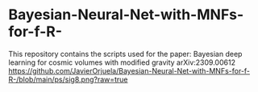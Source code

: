 # Bayesian-Neural-Net-with-MNFs-for-f-R-
This repository contains the scripts used for the paper:  Bayesian deep learning for cosmic volumes with modified gravity arXiv:2309.00612 
https://github.com/JavierOrjuela/Bayesian-Neural-Net-with-MNFs-for-f-R-/blob/main/ps/sig8.png?raw=true
